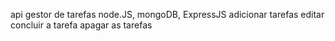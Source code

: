 api gestor de tarefas
node.JS, mongoDB, ExpressJS 
adicionar tarefas
editar
concluir a tarefa
apagar as tarefas

